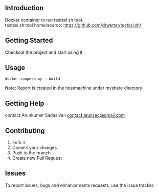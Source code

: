 ## Introduction
Docker container to run testssl.sh tool. <br>
testssl.sh tool home/source: https://github.com/drwetter/testssl.sh/

## Getting Started
Checkout the project and start using it.

## Usage
` docker-compose up --build ` 

Note:
Report is created in  the hostmachine under myshare directory

## Getting Help
contact Arunkumar Sadasivan <contact.arunsec@gmail.com>

## Contributing
1. Fork it
2. Commit your changes 
3. Push to the branch
4. Create new Pull Request

## Issues
To report issues, bugs and enhancements requests, use the issue tracker. 
